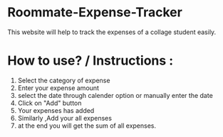 # Roommate-Expense-Tracker
This website will help to track the expenses of a collage student easily.

# How to use? / Instructions :
1) Select the category of expense  
2) Enter your expense amount
3) select the date through calender option or manually enter the date
4) Click on "Add" button
5) Your expenses has added
6) Similarly ,Add your all expenses
7) at the end you will get the sum of all expenses.


